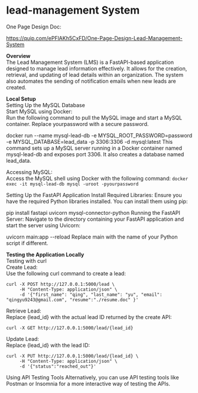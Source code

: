 # lead-management System
One Page Design Doc:

https://quip.com/ePFlAKh5CxFD/One-Page-Design-Lead-Management-System

**Overview**  
The Lead Management System (LMS) is a FastAPI-based application designed to manage lead information effectively. It allows for the creation, retrieval, and updating of lead details within an organization. The system also automates the sending of notification emails when new leads are created.

**Local Setup**  
Setting Up the MySQL Database  
Start MySQL using Docker:  
Run the following command to pull the MySQL image and start a MySQL container. Replace yourpassword with a secure password.

docker run --name mysql-lead-db -e MYSQL_ROOT_PASSWORD=password -e MYSQL_DATABASE=lead_data -p 3306:3306 -d mysql:latest
This command sets up a MySQL server running in a Docker container named mysql-lead-db and exposes port 3306. It also creates a database named lead_data.

Accessing MySQL:  
Access the MySQL shell using Docker with the following command:
```docker exec -it mysql-lead-db mysql -uroot -pyourpassword```

Setting Up the FastAPI Application
Install Required Libraries:
Ensure you have the required Python libraries installed. You can install them using pip:

pip install fastapi uvicorn mysql-connector-python
Running the FastAPI Server:
Navigate to the directory containing your FastAPI application and start the server using Uvicorn:

uvicorn main:app --reload
Replace main with the name of your Python script if different.

**Testing the Application Locally**  
Testing with curl  
Create Lead:  
Use the following curl command to create a lead:
```
curl -X POST http://127.0.0.1:5000/lead \
     -H "Content-Type: application/json" \
     -d '{"first_name": "qing", "last_name": "yu", "email": "qingyu9243@gmail.com", "resume":"./resume.doc" }'
```

Retrieve Lead:  
Replace {lead_id} with the actual lead ID returned by the create API:
```
curl -X GET http://127.0.0.1:5000/lead/{lead_id}
```

Update Lead:  
Replace {lead_id} with the lead ID:
```
curl -X PUT http://127.0.0.1:5000/lead/{lead_id} \
     -H "Content-Type: application/json" \
     -d '{"status":"reached_out"}'
```

Using API Testing Tools
Alternatively, you can use API testing tools like Postman or Insomnia for a more interactive way of testing the APIs.
